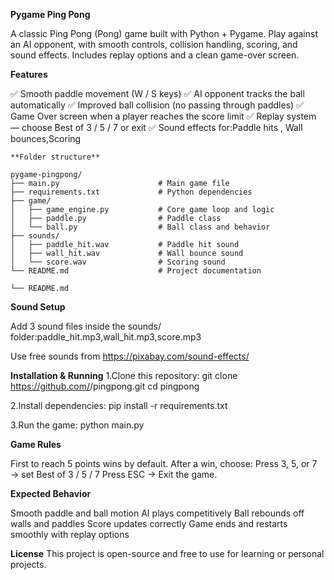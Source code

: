 **Pygame Ping Pong**

A classic Ping Pong (Pong) game built with Python + Pygame.
Play against an AI opponent, with smooth controls, collision handling, scoring, and sound effects.
Includes replay options and a clean game-over screen.

**Features**

✅ Smooth paddle movement (W / S keys)
✅ AI opponent tracks the ball automatically
✅ Improved ball collision (no passing through paddles)
✅ Game Over screen when a player reaches the score limit
✅ Replay system — choose Best of 3 / 5 / 7 or exit
✅ Sound effects for:Paddle hits , Wall bounces,Scoring
```
**Folder structure**

pygame-pingpong/
├── main.py                      # Main game file
├── requirements.txt             # Python dependencies
├── game/
│   ├── game_engine.py           # Core game loop and logic
│   ├── paddle.py                # Paddle class
│   └── ball.py                  # Ball class and behavior
├── sounds/
│   ├── paddle_hit.wav           # Paddle hit sound
│   ├── wall_hit.wav             # Wall bounce sound
│   └── score.wav                # Scoring sound
└── README.md                    # Project documentation

└── README.md
```
**Sound Setup**

Add 3 sound files inside the sounds/ folder:paddle_hit.mp3,wall_hit.mp3,score.mp3

Use free sounds from https://pixabay.com/sound-effects/

**Installation & Running**
1.Clone this repository:
git clone https://github.com/<your-username>/pingpong.git
cd pingpong 

2.Install dependencies:
pip install -r requirements.txt

3.Run the game:
python main.py


**Game Rules**

First to reach 5 points wins by default.
After a win, choose:
Press 3, 5, or 7 → set Best of 3 / 5 / 7
Press ESC → Exit the game.

**Expected Behavior**

Smooth paddle and ball motion
AI plays competitively
Ball rebounds off walls and paddles
Score updates correctly
Game ends and restarts smoothly with replay options

**License**
This project is open-source and free to use for learning or personal projects.




